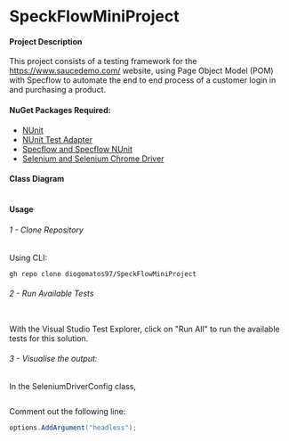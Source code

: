 # SpeckFlowMiniProject



#### Project Description

This project consists of a testing framework for the https://www.saucedemo.com/ website, using Page Object Model (POM) with Specflow to automate the end to end process of  a customer login in and purchasing a product.



#### NuGet Packages Required:

- [NUnit](https://nunit.org/)
- [NUnit Test Adapter](https://docs.nunit.org/articles/vs-test-adapter/Adapter-Installation.html)
- [Specflow and Specflow NUnit](https://specflow.org/)
- [Selenium and Selenium Chrome Driver](https://www.selenium.dev/)



#### Class Diagram

![]()



#### Usage

###### 1 - Clone Repository

Using CLI:

```
gh repo clone diogomatos97/SpeckFlowMiniProject
```



###### 2 - Run Available Tests 

![]()

With the Visual Studio Test Explorer, click on "Run All" to run the available tests for this solution.



###### 3 - Visualise the output:

In the SeleniumDriverConfig class,

![]()



Comment out the following line:

```c#
options.AddArgument("headless");
```

